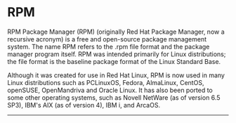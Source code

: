 # RPM

RPM Package Manager (RPM) (originally Red Hat Package Manager, now a recursive acronym) is a free and open-source package management system. The name RPM refers to the .rpm file format and the package manager program itself. RPM was intended primarily for Linux distributions; the file format is the baseline package format of the Linux Standard Base.

Although it was created for use in Red Hat Linux, RPM is now used in many Linux distributions such as PCLinuxOS, Fedora, AlmaLinux, CentOS, openSUSE, OpenMandriva and Oracle Linux. It has also been ported to some other operating systems, such as Novell NetWare (as of version 6.5 SP3), IBM's AIX (as of version 4), IBM i, and ArcaOS.

---
